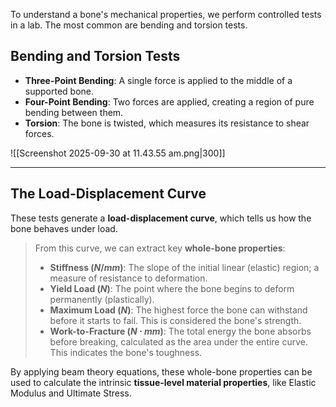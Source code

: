 To understand a bone's mechanical properties, we perform controlled tests in a lab. The most common are bending and torsion tests.

## Bending and Torsion Tests
- **Three-Point Bending**: A single force is applied to the middle of a supported bone.
- **Four-Point Bending**: Two forces are applied, creating a region of pure bending between them.
- **Torsion**: The bone is twisted, which measures its resistance to shear forces.

![[Screenshot 2025-09-30 at 11.43.55 am.png|300]]

---

## The Load-Displacement Curve
These tests generate a **load-displacement curve**, which tells us how the bone behaves under load.

> From this curve, we can extract key **whole-bone properties**:
> - **Stiffness ($N/mm$)**: The slope of the initial linear (elastic) region; a measure of resistance to deformation.
> - **Yield Load ($N$)**: The point where the bone begins to deform permanently (plastically).
> - **Maximum Load ($N$)**: The highest force the bone can withstand before it starts to fail. This is considered the bone's strength.
> - **Work-to-Fracture ($N \cdot mm$)**: The total energy the bone absorbs before breaking, calculated as the area under the entire curve. This indicates the bone's toughness.

By applying beam theory equations, these whole-bone properties can be used to calculate the intrinsic **tissue-level material properties**, like Elastic Modulus and Ultimate Stress.